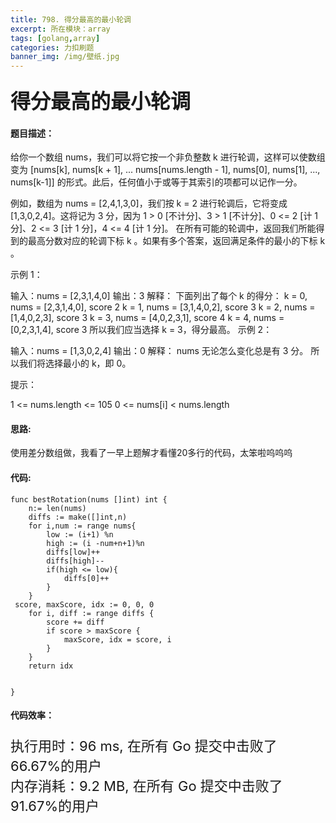 ```yaml
---
title: 798. 得分最高的最小轮调
excerpt: 所在模块：array
tags: [golang,array]
categories: 力扣刷题
banner_img: /img/壁纸.jpg
---
```


### <font size=6px>得分最高的最小轮调</font>

#### 题目描述：

给你一个数组 nums，我们可以将它按一个非负整数 k 进行轮调，这样可以使数组变为 [nums[k], nums[k + 1], ... nums[nums.length - 1], nums[0], nums[1], ..., nums[k-1]] 的形式。此后，任何值小于或等于其索引的项都可以记作一分。

例如，数组为 nums = [2,4,1,3,0]，我们按 k = 2 进行轮调后，它将变成 [1,3,0,2,4]。这将记为 3 分，因为 1 > 0 [不计分]、3 > 1 [不计分]、0 <= 2 [计 1 分]、2 <= 3 [计 1 分]，4 <= 4 [计 1 分]。
在所有可能的轮调中，返回我们所能得到的最高分数对应的轮调下标 k 。如果有多个答案，返回满足条件的最小的下标 k 。

 

示例 1：

输入：nums = [2,3,1,4,0]
输出：3
解释：
下面列出了每个 k 的得分：
k = 0,  nums = [2,3,1,4,0],    score 2
k = 1,  nums = [3,1,4,0,2],    score 3
k = 2,  nums = [1,4,0,2,3],    score 3
k = 3,  nums = [4,0,2,3,1],    score 4
k = 4,  nums = [0,2,3,1,4],    score 3
所以我们应当选择 k = 3，得分最高。
示例 2：

输入：nums = [1,3,0,2,4]
输出：0
解释：
nums 无论怎么变化总是有 3 分。
所以我们将选择最小的 k，即 0。


提示：

1 <= nums.length <= 105
0 <= nums[i] < nums.length

#### 思路:

使用差分数组做，我看了一早上题解才看懂20多行的代码，太笨啦呜呜呜

#### 代码:

```golang
func bestRotation(nums []int) int {
    n:= len(nums)
    diffs := make([]int,n)
    for i,num := range nums{
        low := (i+1) %n
        high := (i -num+n+1)%n
        diffs[low]++
        diffs[high]--
        if(high <= low){
            diffs[0]++
        }
    }
 score, maxScore, idx := 0, 0, 0
    for i, diff := range diffs {
        score += diff
        if score > maxScore {
            maxScore, idx = score, i
        }
    }
    return idx


}
```

#### 代码效率：

<p class="note note-primary"; style="font-size:22px">
   执行用时：96 ms, 在所有 Go 提交中击败了66.67%的用户<br>
   内存消耗：9.2 MB, 在所有 Go 提交中击败了91.67%的用户
</p>



